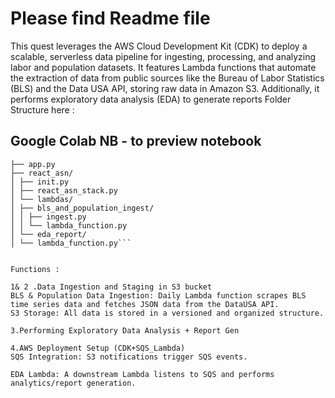 
# Please find Readme file
This quest leverages the AWS Cloud Development Kit (CDK) to deploy a scalable, serverless data pipeline for ingesting, processing, and analyzing labor and population datasets. It features Lambda functions that automate the extraction of data from public sources like the Bureau of Labor Statistics (BLS) and the Data USA API, storing raw data in Amazon S3. Additionally, it performs exploratory data analysis (EDA) to generate  reports
Folder Structure here  :

## Google Colab NB  - to preview notebook

```react_asn/
├── app.py
├── react_asn/
│ ├── init.py
│ ├── react_asn_stack.py
│ └── lambdas/
│ ├── bls_and_population_ingest/
│ │ ├── ingest.py
│ │ └── lambda_function.py
│ └── eda_report/
│ └── lambda_function.py```


Functions :

1& 2 .Data Ingestion and Staging in S3 bucket
BLS & Population Data Ingestion: Daily Lambda function scrapes BLS time series data and fetches JSON data from the DataUSA API.
S3 Storage: All data is stored in a versioned and organized structure.

3.Performing Exploratory Data Analysis + Report Gen

4.AWS Deployment Setup (CDK+SQS_Lambda)  
SQS Integration: S3 notifications trigger SQS events.

EDA Lambda: A downstream Lambda listens to SQS and performs analytics/report generation.
